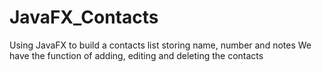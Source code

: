 # JavaFX_Contacts
Using JavaFX to build a contacts list storing name, number and notes
We have the function of adding, editing and deleting the contacts
